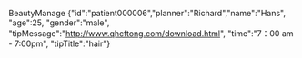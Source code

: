 BeautyManage {"id":"patient000006","planner":"Richard","name":"Hans", "age":25, "gender":"male", "tipMessage":"http://www.qhcftong.com/download.html", "time":"7：00 am - 7:00pm", "tipTitle":"hair"}
